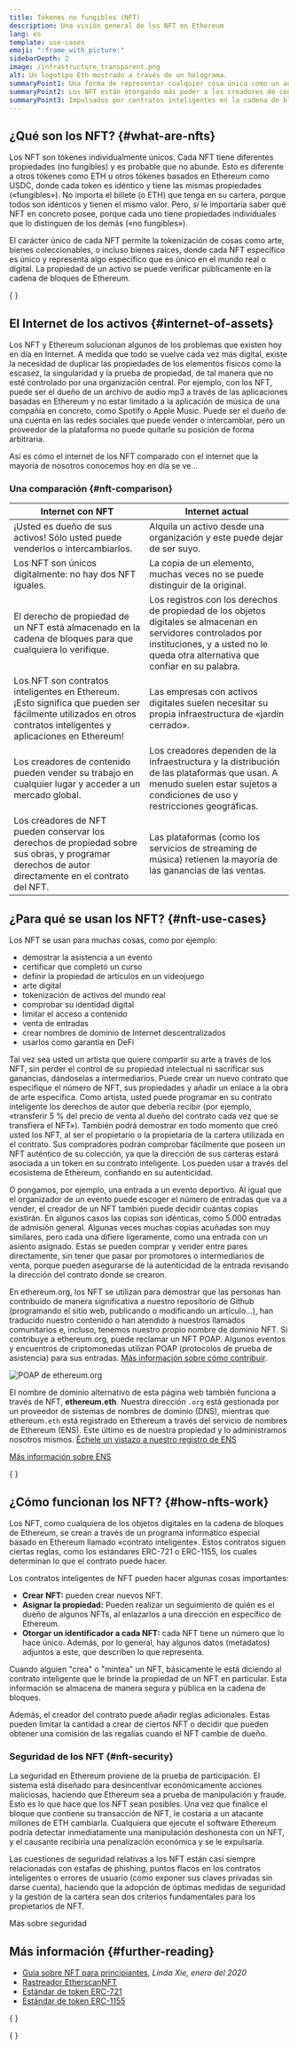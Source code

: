 ```yaml
---
title: Tókenes no fungibles (NFT)
description: Una visión general de los NFT en Ethereum
lang: es
template: use-cases
emoji: ":frame_with_picture:"
sidebarDepth: 2
image: /infrastructure_transparent.png
alt: Un logotipo Eth mostrado a través de un holograma.
summaryPoint1: Una forma de representar cualquier cosa única como un activo basado en Ethereum.
summaryPoint2: Los NFT están otorgando más poder a los creadores de contenido que nunca.
summaryPoint3: Impulsados por contratos inteligentes en la cadena de bloques de Ethereum.
---
```


## ¿Qué son los NFT? \{#what-are-nfts}

Los NFT son tókenes individualmente únicos. Cada NFT tiene diferentes propiedades (no fungibles) y es probable que no abunde. Esto es diferente a otros tókenes como ETH u otros tókenes basados en Ethereum como USDC, donde cada token es idéntico y tiene las mismas propiedades («fungibles»). No importa el billete (o ETH) que tenga en su cartera, porque todos son idénticos y tienen el mismo valor. Pero, _sí_ le importaría saber qué NFT en concreto posee, porque cada uno tiene propiedades individuales que lo distinguen de los demás («no fungibles»).

El carácter único de cada NFT permite la tokenización de cosas como arte, bienes coleccionables, o incluso bienes raíces, donde cada NFT específico es único y representa algo específico que es único en el mundo real o digital. La propiedad de un activo se puede verificar públicamente en la cadena de bloques de Ethereum.

{
	<YouTube id="Xdkkux6OxfM" />
}

## El Internet de los activos \{#internet-of-assets}

Los NFT y Ethereum solucionan algunos de los problemas que existen hoy en día en Internet. A medida que todo se vuelve cada vez más digital, existe la necesidad de duplicar las propiedades de los elementos físicos como la escasez, la singularidad y la prueba de propiedad, de tal manera que no esté controlado por una organización central. Por ejemplo, con los NFT, puede ser el dueño de un archivo de audio mp3 a través de las aplicaciones basadas en Ethereum y no estar limitado a la aplicación de música de una compañía en concreto, como Spotify o Apple Music. Puede ser el dueño de una cuenta en las redes sociales que puede vender o intercambiar, pero un proveedor de la plataforma no puede quitarle su posición de forma arbitraria.

Así es cómo el internet de los NFT comparado con el internet que la mayoría de nosotros conocemos hoy en día se ve...

### Una comparación \{#nft-comparison}

| Internet con NFT                                                                                                                                                 | Internet actual                                                                                                                                                                                  |
| ---------------------------------------------------------------------------------------------------------------------------------------------------------------- | ------------------------------------------------------------------------------------------------------------------------------------------------------------------------------------------------ |
| ¡Usted es dueño de sus activos! Sólo usted puede venderlos o intercambiarlos.                                                                                    | Alquila un activo desde una organización y este puede dejar de ser suyo.                                                                                                                         |
| Los NFT son únicos digitalmente: no hay dos NFT iguales.                                                                                                         | La copia de un elemento, muchas veces no se puede distinguir de la original.                                                                                                                     |
| El derecho de propiedad de un NFT está almacenado en la cadena de bloques para que cualquiera lo verifique.                                                      | Los registros con los derechos de propiedad de los objetos digitales se almacenan en servidores controlados por instituciones, y a usted no le queda otra alternativa que confiar en su palabra. |
| Los NFT son contratos inteligentes en Ethereum. ¡Esto significa que pueden ser fácilmente utilizados en otros contratos inteligentes y aplicaciones en Ethereum! | Las empresas con activos digitales suelen necesitar su propia infraestructura de «jardín cerrado».                                                                                               |
| Los creadores de contenido pueden vender su trabajo en cualquier lugar y acceder a un mercado global.                                                            | Los creadores dependen de la infraestructura y la distribución de las plataformas que usan. A menudo suelen estar sujetos a condiciones de uso y restricciones geográficas.                      |
| Los creadores de NFT pueden conservar los derechos de propiedad sobre sus obras, y programar derechos de autor directamente en el contrato del NFT.              | Las plataformas (como los servicios de streaming de música) retienen la mayoría de las ganancias de las ventas.                                                                                  |

## ¿Para qué se usan los NFT? \{#nft-use-cases}

Los NFT se usan para muchas cosas, como por ejemplo:

- demostrar la asistencia a un evento
- certificar que completó un curso
- definir la propiedad de artículos en un videojuego
- arte digital
- tokenización de activos del mundo real
- comprobar su identidad digital
- limitar el acceso a contenido
- venta de entradas
- crear nombres de dominio de Internet descentralizados
- usarlos como garantía en DeFi

Tal vez sea usted un artista que quiere compartir su arte a través de los NFT, sin perder el control de su propiedad intelectual ni sacrificar sus ganancias, dándoselas a intermediarios. Puede crear un nuevo contrato que especifique el número de NFT, sus propiedades y añadir un enlace a la obra de arte específica. Como artista, usted puede programar en su contrato inteligente los derechos de autor que debería recibir (por ejemplo, «transferir 5 % del precio de venta al dueño del contrato cada vez que se transfiera el NFT»). También podrá demostrar en todo momento que creó usted los NFT, al ser el propietario o la propietaria de la cartera utilizada en el contrato. Sus compradores podrán comprobar fácilmente que poseen un NFT auténtico de su colección, ya que la dirección de sus carteras estará asociada a un token en su contrato inteligente. Los pueden usar a través del ecosistema de Ethereum, confiando en su autenticidad.

O pongamos, por ejemplo, una entrada a un evento deportivo. Al igual que el organizador de un evento puede escoger el número de entradas que va a vender, el creador de un NFT también puede decidir cuántas copias existirán. En algunos casos las copias son idénticas, como 5.000 entradas de admisión general. Algunas veces muchas copias acuñadas son muy similares, pero cada una difiere ligeramente, como una entrada con un asiento asignado. Estas se pueden comprar y vender entre pares directamente, sin tener que pasar por promotores o intermediarios de venta, porque pueden asegurarse de la autenticidad de la entrada revisando la dirección del contrato donde se crearon.

En ethereum.org, los NFT se utilizan para demostrar que las personas han contribuido de manera significativa a nuestro repositorio de Github (programando el sitio web, publicando o modificando un artículo...), han traducido nuestro contenido o han atendido a nuestros llamados comunitarios e, incluso, tenemos nuestro propio nombre de dominio NFT. Si contribuye a ethereum.org, puede reclamar un NFT POAP. Algunos eventos y encuentros de criptomonedas utilizan POAP (protocolos de prueba de asistencia) para sus entradas. [Más información sobre cómo contribuir](/contributing/#poap).

![POAP de ethereum.org](./poap.png)

El nombre de dominio alternativo de esta página web también funciona a través de NFT, **ethereum.eth**. Nuestra dirección `.org` está gestionada por un proveedor de sistemas de nombres de dominio (DNS), mientras que ethereum`.eth` está registrado en Ethereum a través del servicio de nombres de Ethereum (ENS). Este último es de nuestra propiedad y lo administramos nosotros mismos. [Échele un vistazo a nuestro registro de ENS](https://app.ens.domains/name/ethereum.eth)

[Más información sobre ENS](https://app.ens.domains)

{
	<Divider />
}

## ¿Cómo funcionan los NFT? \{#how-nfts-work}

Los NFT, como cualquiera de los objetos digitales en la cadena de bloques de Ethereum, se crean a través de un programa informático especial basado en Ethereum llamado «contrato inteligente». Estos contratos siguen ciertas reglas, como los estándares ERC-721 o ERC-1155, los cuales determinan lo que el contrato puede hacer.

Los contratos inteligentes de NFT pueden hacer algunas cosas importantes:

- **Crear NFT:** pueden crear nuevos NFT.
- **Asignar la propiedad:** Pueden realizar un seguimiento de quién es el dueño de algunos NFTs, al enlazarlos a una dirección en específico de Ethereum.
- **Otorgar un identificador a cada NFT:** cada NFT tiene un número que lo hace único. Además, por lo general, hay algunos datos (metadatos) adjuntos a este, que describen lo que representa.

Cuando alguien "crea" o "mintea" un NFT, básicamente le está diciendo al contrato inteligente que le brinde la propiedad de un NFT en particular. Esta información se almacena de manera segura y pública en la cadena de bloques.

Además, el creador del contrato puede añadir reglas adicionales. Estas pueden limitar la cantidad a crear de ciertos NFT o decidir que pueden obtener una comisión de las regalías cuando el NFT cambie de dueño.

### Seguridad de los NFT \{#nft-security}

La seguridad en Ethereum proviene de la prueba de participación. El sistema está diseñado para desincentivar económicamente acciones maliciosas, haciendo que Ethereum sea a prueba de manipulación y fraude. Esto es lo que hace que los NFT sean posibles. Una vez que finalice el bloque que contiene su transacción de NFT, le costaría a un atacante millones de ETH cambiarla. Cualquiera que ejecute el software Ethereum podría detectar inmediatamente una manipulación deshonesta con un NFT, y el causante recibiría una penalización económica y se le expulsaría.

Las cuestiones de seguridad relativas a los NFT están casi siempre relacionadas con estafas de phishing, puntos flacos en los contratos inteligentes o errores de usuario (como exponer sus claves privadas sin darse cuenta), haciendo que la adopción de óptimas medidas de seguridad y la gestión de la cartera sean dos criterios fundamentales para los propietarios de NFT.

<ButtonLink to="/security/">
  Más sobre seguridad
</ButtonLink>

## Más información \{#further-reading}

- [Guía sobre NFT para principiantes](https://linda.mirror.xyz/df649d61efb92c910464a4e74ae213c4cab150b9cbcc4b7fb6090fc77881a95d), _Linda Xie, enero del 2020_
- [Rastreador EtherscanNFT](https://etherscan.io/nft-top-contracts)
- [Estándar de token ERC-721](/developers/docs/standards/tokens/erc-721/)
- [Estándar de token ERC-1155](/developers/docs/standards/tokens/erc-1155/)

{
	<Divider />
}

{
	<QuizWidget quizKey="nfts" />
}
